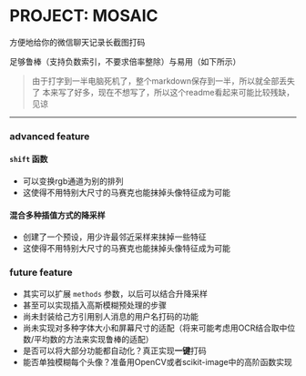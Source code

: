 # PROJECT: MOSAIC

方便地给你的微信聊天记录长截图打码

足够鲁棒（支持负数索引，不要求倍率整除）与易用（如下所示）

> 由于打字到一半电脑死机了，整个markdown保存到一半，所以就全部丢失了
> 本来写了好多，现在不想写了，所以这个readme看起来可能比较残缺，见谅

---

### advanced feature

#### `shift` 函数

- 可以变换rgb通道为别的排列
- 这使得不用特别大尺寸的马赛克也能抹掉头像特征成为可能

#### 混合多种插值方式的降采样

- 创建了一个预设，用少许最邻近采样来抹掉一些特征
- 这使得不用特别大尺寸的马赛克也能抹掉头像特征成为可能

### future feature

- 其实可以扩展 `methods` 参数，以后可以结合升降采样
- 甚至可以实现插入高斯模糊预处理的步骤
- 尚未封装给己方引用别人消息的用户名打码的功能
- 尚未实现对多种字体大小和屏幕尺寸的适配（将来可能考虑用OCR结合取中位数/平均数的方法来实现鲁棒的适配）
- 是否可以将大部分功能都自动化？真正实现**一键**打码
- 能否单独模糊每个头像？准备用OpenCV或者scikit-image中的高阶函数实现